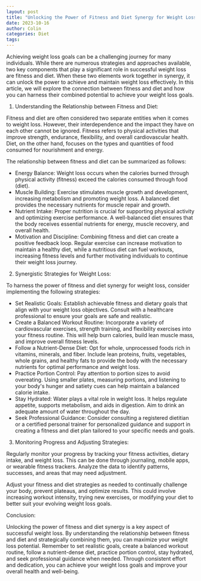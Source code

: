 ```yaml
---
layout: post
title: "Unlocking the Power of Fitness and Diet Synergy for Weight Loss"
date: 2023-10-16
author: Colin
categories: Diet
tags: 
---
```


Achieving weight loss goals can be a challenging journey for many individuals. While there are numerous strategies and approaches available, two key components that play a significant role in successful weight loss are fitness and diet. When these two elements work together in synergy, it can unlock the power to achieve and maintain weight loss effectively. In this article, we will explore the connection between fitness and diet and how you can harness their combined potential to achieve your weight loss goals.

1. Understanding the Relationship between Fitness and Diet:

Fitness and diet are often considered two separate entities when it comes to weight loss. However, their interdependence and the impact they have on each other cannot be ignored. Fitness refers to physical activities that improve strength, endurance, flexibility, and overall cardiovascular health. Diet, on the other hand, focuses on the types and quantities of food consumed for nourishment and energy.

The relationship between fitness and diet can be summarized as follows:

- Energy Balance: Weight loss occurs when the calories burned through physical activity (fitness) exceed the calories consumed through food (diet). 
- Muscle Building: Exercise stimulates muscle growth and development, increasing metabolism and promoting weight loss. A balanced diet provides the necessary nutrients for muscle repair and growth.
- Nutrient Intake: Proper nutrition is crucial for supporting physical activity and optimizing exercise performance. A well-balanced diet ensures that the body receives essential nutrients for energy, muscle recovery, and overall health.
- Motivation and Discipline: Combining fitness and diet can create a positive feedback loop. Regular exercise can increase motivation to maintain a healthy diet, while a nutritious diet can fuel workouts, increasing fitness levels and further motivating individuals to continue their weight loss journey.

2. Synergistic Strategies for Weight Loss:

To harness the power of fitness and diet synergy for weight loss, consider implementing the following strategies:

- Set Realistic Goals: Establish achievable fitness and dietary goals that align with your weight loss objectives. Consult with a healthcare professional to ensure your goals are safe and realistic.
- Create a Balanced Workout Routine: Incorporate a variety of cardiovascular exercises, strength training, and flexibility exercises into your fitness routine. This will help burn calories, build lean muscle mass, and improve overall fitness levels.
- Follow a Nutrient-Dense Diet: Opt for whole, unprocessed foods rich in vitamins, minerals, and fiber. Include lean proteins, fruits, vegetables, whole grains, and healthy fats to provide the body with the necessary nutrients for optimal performance and weight loss.
- Practice Portion Control: Pay attention to portion sizes to avoid overeating. Using smaller plates, measuring portions, and listening to your body's hunger and satiety cues can help maintain a balanced calorie intake.
- Stay Hydrated: Water plays a vital role in weight loss. It helps regulate appetite, supports metabolism, and aids in digestion. Aim to drink an adequate amount of water throughout the day.
- Seek Professional Guidance: Consider consulting a registered dietitian or a certified personal trainer for personalized guidance and support in creating a fitness and diet plan tailored to your specific needs and goals.

3. Monitoring Progress and Adjusting Strategies:

Regularly monitor your progress by tracking your fitness activities, dietary intake, and weight loss. This can be done through journaling, mobile apps, or wearable fitness trackers. Analyze the data to identify patterns, successes, and areas that may need adjustment.

Adjust your fitness and diet strategies as needed to continually challenge your body, prevent plateaus, and optimize results. This could involve increasing workout intensity, trying new exercises, or modifying your diet to better suit your evolving weight loss goals.

Conclusion:

Unlocking the power of fitness and diet synergy is a key aspect of successful weight loss. By understanding the relationship between fitness and diet and strategically combining them, you can maximize your weight loss potential. Remember to set realistic goals, create a balanced workout routine, follow a nutrient-dense diet, practice portion control, stay hydrated, and seek professional guidance when needed. Through consistent effort and dedication, you can achieve your weight loss goals and improve your overall health and well-being.